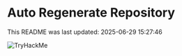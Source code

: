 # Auto Regenerate Repository

This README was last updated: 2025-06-29 15:27:46

 ![TryHackMe](https://tryhackme.com/badge/533634)